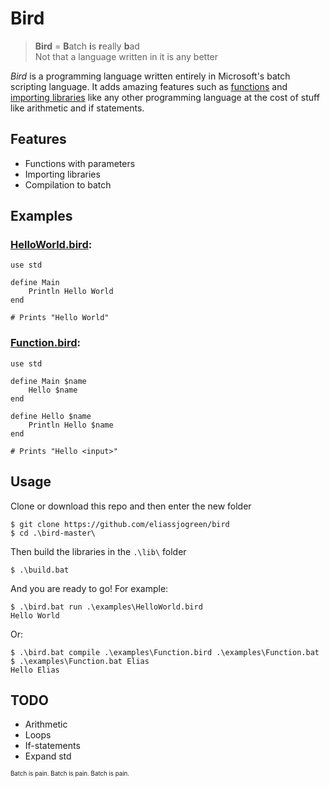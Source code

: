 # Bird
> **Bird** = **B**atch **i**s **r**eally **b**ad  
> Not that a language written in it is any better

*Bird* is a programming language written entirely in Microsoft's batch scripting language. It adds amazing features such as [functions](examples/Function.bird) and [importing libraries](examples/HelloWorld.bird) like any other programming language at the cost of stuff like arithmetic and if statements.

## Features
* Functions with parameters
* Importing libraries
* Compilation to batch

## Examples
### [HelloWorld.bird](examples/HelloWorld.bird):
```
use std

define Main
    Println Hello World
end

# Prints "Hello World"
```
### [Function.bird](examples/Function.bird):
```
use std

define Main $name
    Hello $name
end

define Hello $name
    Println Hello $name
end

# Prints "Hello <input>"
```

## Usage
Clone or download this repo and then enter the new folder
```console
$ git clone https://github.com/eliassjogreen/bird
$ cd .\bird-master\
```
Then build the libraries in the `.\lib\` folder
```console
$ .\build.bat
```
And you are ready to go! For example:
```console
$ .\bird.bat run .\examples\HelloWorld.bird
Hello World
```
Or:
```console
$ .\bird.bat compile .\examples\Function.bird .\examples\Function.bat
$ .\examples\Function.bat Elias
Hello Elias
```

## TODO
* Arithmetic
* Loops
* If-statements
* Expand std

<sub><sup>Batch is pain. Batch is pain. Batch is pain.</sup></sub>